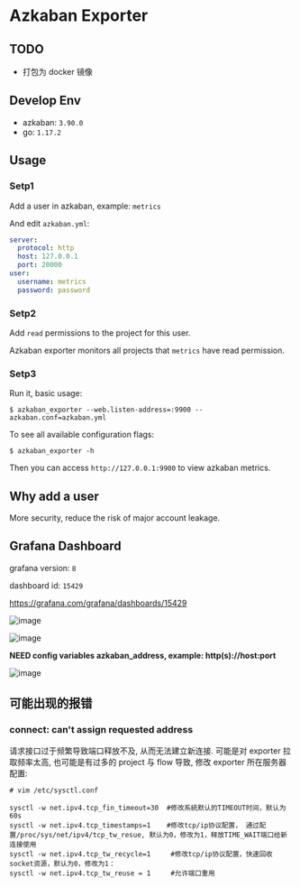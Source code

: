 # Azkaban Exporter

## TODO

- 打包为 docker 镜像

## Develop Env

- azkaban: `3.90.0`
- go: `1.17.2`

## Usage

### Setp1

Add a user in azkaban, example: `metrics`

And edit `azkaban.yml`:

```yaml
server:
  protocol: http
  host: 127.0.0.1
  port: 20000
user:
  username: metrics
  password: password
```

### Setp2

Add `read` permissions to the project for this user.

Azkaban exporter monitors all projects that `metrics` have read permission.

### Setp3

Run it, basic usage:

```shell
$ azkaban_exporter --web.listen-address=:9900 --azkaban.conf=azkaban.yml
```


To see all available configuration flags:

```shell
$ azkaban_exporter -h
```

Then you can access `http://127.0.0.1:9900` to view azkaban metrics.

## Why add a user

More security, reduce the risk of major account leakage.

## Grafana Dashboard

grafana version: `8`

dashboard id: `15429`

https://grafana.com/grafana/dashboards/15429

![image](https://raw.githubusercontent.com/rea1shane/azkaban_exporter/feature-http-retry/img/1.png)

![image](https://raw.githubusercontent.com/rea1shane/azkaban_exporter/feature-http-retry/img/2.png)

**NEED config variables azkaban_address, example: http(s)://host:port** 

![image](https://raw.githubusercontent.com/rea1shane/azkaban_exporter/feature-http-retry/img/3.png)

## 可能出现的报错

### connect: can't assign requested address

请求接口过于频繁导致端口释放不及, 从而无法建立新连接. 可能是对 exporter 拉取频率太高, 也可能是有过多的 project 与 flow 导致, 修改 exporter 所在服务器配置:

```shell
# vim /etc/sysctl.conf

sysctl -w net.ipv4.tcp_fin_timeout=30  #修改系統默认的TIMEOUT时间，默认为60s 
sysctl -w net.ipv4.tcp_timestamps=1    #修改tcp/ip协议配置， 通过配置/proc/sys/net/ipv4/tcp_tw_resue, 默认为0，修改为1，释放TIME_WAIT端口给新连接使用
sysctl -w net.ipv4.tcp_tw_recycle=1     #修改tcp/ip协议配置，快速回收socket资源，默认为0，修改为1：
sysctl -w net.ipv4.tcp_tw_reuse = 1     #允许端口重用
```
